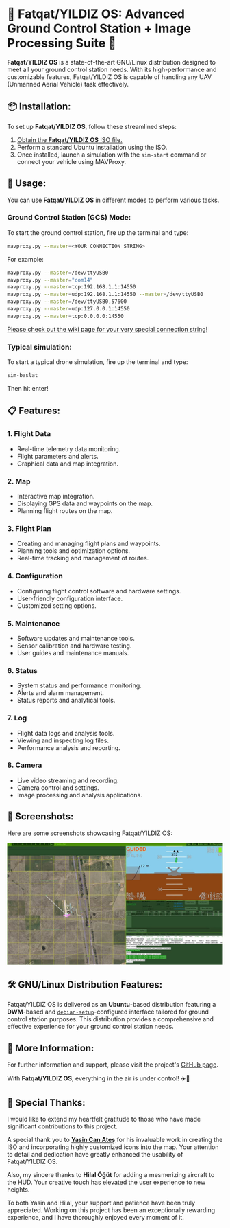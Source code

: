 # 🌟 Fatqat/YILDIZ OS: Advanced Ground Control Station + Image Processing Suite 🌟

**Fatqat/YILDIZ OS** is a state-of-the-art GNU/Linux distribution designed to meet all your ground control station needs. With its high-performance and customizable features, Fatqat/YILDIZ OS is capable of handling any UAV (Unmanned Aerial Vehicle) task effectively.

## 📦 Installation:

To set up **Fatqat/YILDIZ OS**, follow these streamlined steps:

1. [Obtain the **Fatqat/YILDIZ OS** ISO file.](https://drive.google.com/file/d/1HhcKLlA97O4HqoEbWRxtf0D6NDskypto/view?usp=sharing)
2. Perform a standard Ubuntu installation using the ISO.
3. Once installed, launch a simulation with the `sim-start` command or connect your vehicle using MAVProxy.

## 🚀 Usage:

You can use **Fatqat/YILDIZ OS** in different modes to perform various tasks.

### Ground Control Station (GCS) Mode:

To start the ground control station, fire up the terminal and type:
```bash
mavproxy.py --master=<YOUR CONNECTION STRING>
```

For example:
```bash
mavproxy.py --master=/dev/ttyUSB0
mavproxy.py --master="com14"
mavproxy.py --master=tcp:192.168.1.1:14550
mavproxy.py --master=udp:192.168.1.1:14550 --master=/dev/ttyUSB0
mavproxy.py --master=/dev/ttyUSB0,57600
mavproxy.py --master=udp:127.0.0.1:14550
mavproxy.py --master=tcp:0.0.0.0:14550
```
[Please check out the wiki page for your very special connection string!](https://ardupilot.org/mavproxy/docs/getting_started/starting.html)

### Typical simulation:

To start a typical drone simulation, fire up the terminal and type:
```bash
sim-baslat
```
Then hit enter!

## 📋 Features:

### 1. **Flight Data**

- Real-time telemetry data monitoring.
- Flight parameters and alerts.
- Graphical data and map integration.

### 2. **Map**

- Interactive map integration.
- Displaying GPS data and waypoints on the map.
- Planning flight routes on the map.

### 3. **Flight Plan**

- Creating and managing flight plans and waypoints.
- Planning tools and optimization options.
- Real-time tracking and management of routes.

### 4. **Configuration**

- Configuring flight control software and hardware settings.
- User-friendly configuration interface.
- Customized setting options.

### 5. **Maintenance**

- Software updates and maintenance tools.
- Sensor calibration and hardware testing.
- User guides and maintenance manuals.

### 6. **Status**

- System status and performance monitoring.
- Alerts and alarm management.
- Status reports and analytical tools.

### 7. **Log**

- Flight data logs and analysis tools.
- Viewing and inspecting log files.
- Performance analysis and reporting.

### 8. **Camera**

- Live video streaming and recording.
- Camera control and settings.
- Image processing and analysis applications.

## 📸 Screenshots:

Here are some screenshots showcasing Fatqat/YILDIZ OS:

![screenshot](OS.jpg)

## 🛠️ GNU/Linux Distribution Features:

Fatqat/YILDIZ OS is delivered as an **Ubuntu**-based distribution featuring a **DWM**-based and [`debian-setup`](https://github.com/suleyman-kaya/debian-setup)-configured interface tailored for ground control station purposes. This distribution provides a comprehensive and effective experience for your ground control station needs.

## 📖 More Information:

For further information and support, please visit the project's [GitHub page](https://github.com/suleyman-kaya/fatqat).

With **Fatqat/YILDIZ OS**, everything in the air is under control! ✈️🔧

## 🎉 Special Thanks:

I would like to extend my heartfelt gratitude to those who have made significant contributions to this project. 

A special thank you to [**Yasin Can Ateş**](https://github.com/atesyasinc) for his invaluable work in creating the ISO and incorporating highly customized icons into the map. Your attention to detail and dedication have greatly enhanced the usability of Fatqat/YILDIZ OS.

Also, my sincere thanks to **Hilal Öğüt** for adding a mesmerizing aircraft to the HUD. Your creative touch has elevated the user experience to new heights.

To both Yasin and Hilal, your support and patience have been truly appreciated. Working on this project has been an exceptionally rewarding experience, and I have thoroughly enjoyed every moment of it.
